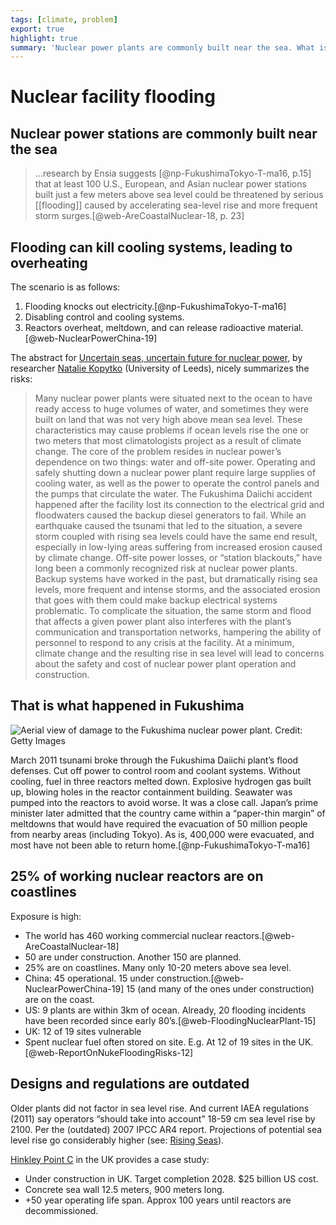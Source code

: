 ```yaml
---
tags: [climate, problem]
export: true
highlight: true
summary: 'Nuclear power plants are commonly built near the sea. What is their risk exposure to sea level rise and increasing storm severity?'
---
```


# Nuclear facility flooding

## Nuclear power stations are commonly built near the sea

> …research by Ensia suggests [@np-FukushimaTokyo-T-ma16, p.15] that at least 100 U.S., European, and Asian nuclear power stations built just a few meters above sea level could be threatened by serious [[flooding]] caused by accelerating sea-level rise and more frequent storm surges.[@web-AreCoastalNuclear-18, p. 23]

## Flooding can kill cooling systems, leading to overheating

The scenario is as follows:

1. Flooding knocks out electricity.[@np-FukushimaTokyo-T-ma16]
1. Disabling control and cooling systems.
1. Reactors overheat, meltdown, and can release radioactive material.[@web-NuclearPowerChina-19]

The abstract for [Uncertain seas, uncertain future for nuclear power](https://www.tandfonline.com/doi/abs/10.1177/0096340215571905?journalCode=rbul20#abstract), by researcher [Natalie Kopytko](https://environment.leeds.ac.uk/see/staff/8889/dr-natalie-kopytko) (University of Leeds), nicely summarizes the risks:

> Many nuclear power plants were situated next to the ocean to have ready access to huge volumes of water, and sometimes they were built on land that was not very high above mean sea level. These characteristics may cause problems if ocean levels rise the one or two meters that most climatologists project as a result of climate change. The core of the problem resides in nuclear power’s dependence on two things: water and off-site power. Operating and safely shutting down a nuclear power plant require large supplies of cooling water, as well as the power to operate the control panels and the pumps that circulate the water. The Fukushima Daiichi accident happened after the facility lost its connection to the electrical grid and floodwaters caused the backup diesel generators to fail. While an earthquake caused the tsunami that led to the situation, a severe storm coupled with rising sea levels could have the same end result, especially in low-lying areas suffering from increased erosion caused by climate change. Off-site power losses, or “station blackouts,” have long been a commonly recognized risk at nuclear power plants. Backup systems have worked in the past, but dramatically rising sea levels, more frequent and intense storms, and the associated erosion that goes with them could make backup electrical systems problematic. To complicate the situation, the same storm and flood that affects a given power plant also interferes with the plant’s communication and transportation networks, hampering the ability of personnel to respond to any crisis at the facility. At a minimum, climate change and the resulting rise in sea level will lead to concerns about the safety and cost of nuclear power plant operation and construction.

## That is what happened in Fukushima

![Aerial view of damage to the Fukushima nuclear power plant. Credit: Getty Images](../Media/fukushima-aerial-gettyimages.jpg "Photo")

March 2011 tsunami broke through the Fukushima Daiichi plant’s flood defenses. Cut off power to control room and coolant systems. Without cooling, fuel in three reactors melted down. Explosive hydrogen gas built up, blowing holes in the reactor containment building. Seawater was pumped into the reactors to avoid worse. It was a close call. Japan’s prime minister later admitted that the country came within a “paper-thin margin” of meltdowns that would have required the evacuation of 50 million people from nearby areas (including Tokyo). As is, 400,000 were evacuated, and most have not been able to return home.[@np-FukushimaTokyo-T-ma16]

## 25% of working nuclear reactors are on coastlines

Exposure is high:

* The world has 460 working commercial nuclear reactors.[@web-AreCoastalNuclear-18]
* 50 are under construction. Another 150 are planned. 
* 25% are on coastlines. Many only 10-20 meters above sea level.
* China: 45 operational. 15 under construction.[@web-NuclearPowerChina-19] 15 (and many of the ones under construction) are on the coast. 
* US: 9 plants are within 3km of ocean. Already, 20 flooding incidents have been recorded since early 80’s.[@web-FloodingNuclearPlant-15]
* UK: 12 of 19 sites vulnerable
* Spent nuclear fuel often stored on site. E.g. At 12 of 19 sites in the UK.[@web-ReportOnNukeFloodingRisks-12]

## Designs and regulations are outdated

Older plants did not factor in sea level rise. And current IAEA regulations (2011) say operators “should take into account” 18-59 cm sea level rise by 2100. Per the (outdated) 2007 IPCC AR4 report. Projections of potential sea level rise go considerably higher (see: [Rising Seas](/posts/rising-seas/)).

[Hinkley Point C](https://en.wikipedia.org/wiki/Hinkley_Point_C_nuclear_power_station) in the UK provides a case study:

* Under construction in UK. Target completion 2028. $25 billion US cost.
* Concrete sea wall 12.5 meters, 900 meters long.
* +50 year operating life span. Approx 100 years until reactors are decommissioned. 
